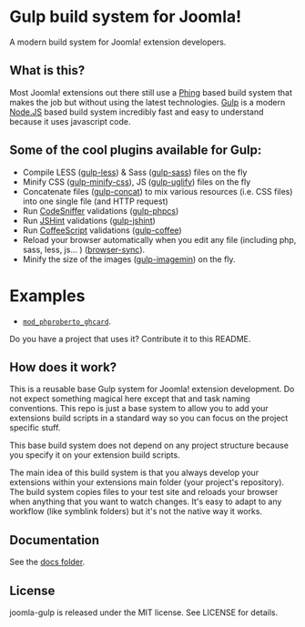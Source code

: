 # Gulp build system for Joomla!

A modern build system for Joomla! extension developers.

## What is this?

Most Joomla! extensions out there still use a [Phing](http://www.phing.info/) based build system that makes the job but without using the latest technologies. [Gulp](http://gulpjs.com/) is a modern [Node.JS](http://nodejs.org/) based build system incredibly fast and easy to understand because it uses javascript code.

## <a name="plugins"></a> Some of the cool plugins available for Gulp:

* Compile LESS ([gulp-less](https://github.com/plus3network/gulp-less)) & Sass ([gulp-sass](https://www.npmjs.org/package/gulp-sass)) files on the fly
* Minify CSS ([gulp-minify-css](https://www.npmjs.org/package/gulp-minify-css)), JS ([gulp-uglify](https://www.npmjs.org/package/gulp-uglify)) files on the fly
* Concatenate files ([gulp-concat](https://www.npmjs.org/package/gulp-concat)) to mix various resources (i.e. CSS files) into one single file (and HTTP request)
* Run [CodeSniffer](http://pear.php.net/package/PHP_CodeSniffer/redirected) validations ([gulp-phpcs](https://github.com/JustBlackBird/gulp-phpcs))
* Run [JSHint](http://www.jshint.com/) validations ([gulp-jshint](https://www.npmjs.org/package/gulp-jshint))
* Run [CoffeeScript](http://coffeescript.org/) validations ([gulp-coffee](https://www.npmjs.org/package/gulp-coffee))
* Reload your browser automatically when you edit any file (including php, sass, less, js... ) ([browser-sync](http://www.browsersync.io/docs/gulp/)).
* Minify the size of the images ([gulp-imagemin](https://www.npmjs.org/package/gulp-imagemin)) on the fly.

# Examples

* [`mod_phproberto_ghcard`](https://github.com/phproberto/mod_phproberto_ghcard).

Do you have a project that uses it? Contribute it to this README.

## How does it work?

This is a reusable base Gulp system for Joomla! extension development. Do not expect something magical here except that and task naming conventions. This repo is just a base system to allow you to add your extensions build scripts in a standard way so you can focus on the project specific stuff. 

This base build system does not depend on any project structure because you specify it on your extension build scripts.

The main idea of this build system is that you always develop your extensions within your extensions main folder (your project's repository). The build system copies files to your test site and reloads your browser when anything that you want to watch changes. It's easy to adapt to any workflow (like symblink folders) but it's not the native way it works.

## Documentation 

See the [docs folder](./docs/README.md).

## <a name="license"></a>License

joomla-gulp is released under the MIT license. See LICENSE for details.  
